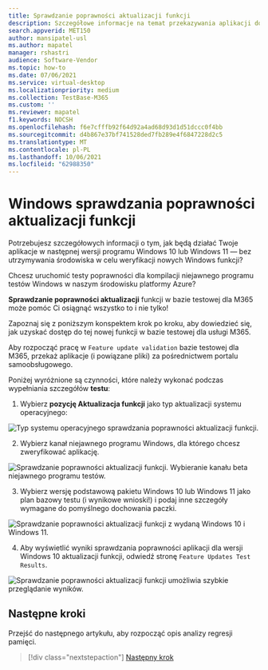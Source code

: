 ```yaml
---
title: Sprawdzanie poprawności aktualizacji funkcji
description: Szczegółowe informacje na temat przekazywania aplikacji do sprawdzania poprawności aktualizacji funkcji
search.appverid: MET150
author: mansipatel-usl
ms.author: mapatel
manager: rshastri
audience: Software-Vendor
ms.topic: how-to
ms.date: 07/06/2021
ms.service: virtual-desktop
ms.localizationpriority: medium
ms.collection: TestBase-M365
ms.custom: ''
ms.reviewer: mapatel
f1.keywords: NOCSH
ms.openlocfilehash: f6e7cfffb92f64d92a4ad68d93d1d51dccc0f4bb
ms.sourcegitcommit: d4b867e37bf741528ded7fb289e4f6847228d2c5
ms.translationtype: MT
ms.contentlocale: pl-PL
ms.lasthandoff: 10/06/2021
ms.locfileid: "62988350"
---
```

# <a name="windows-feature-update-validation"></a>Windows sprawdzania poprawności aktualizacji funkcji

Potrzebujesz szczegółowych informacji o tym, jak będą działać Twoje aplikacje w następnej wersji programu Windows 10 lub Windows 11 — bez utrzymywania środowiska w celu weryfikacji nowych Windows funkcji? 

Chcesz uruchomić testy poprawności dla kompilacji niejawnego programu testów Windows w naszym środowisku platformy Azure?

**Sprawdzanie poprawności aktualizacji** funkcji w bazie testowej dla M365 może pomóc Ci osiągnąć wszystko to i nie tylko!

Zapoznaj się z poniższym konspektem krok po kroku, aby dowiedzieć się, jak uzyskać dostęp do tej nowej funkcji w bazie testowej dla usługi M365.

Aby rozpocząć pracę w ```Feature update validation``` bazie testowej dla M365, przekaż aplikacje (i powiązane pliki) za pośrednictwem portalu samoobsługowego. 

Poniżej wyróżnione są czynności, które należy wykonać podczas wypełniania szczegółów **testu**:

1. Wybierz **pozycję Aktualizacja funkcji** jako typ aktualizacji systemu operacyjnego:

![Typ systemu operacyjnego sprawdzania poprawności aktualizacji funkcji.](Media/Feature-update-validation-01.png)

2. Wybierz kanał niejawnego programu Windows, dla którego chcesz zweryfikować aplikację.  

![Sprawdzanie poprawności aktualizacji funkcji. Wybieranie kanału beta niejawnego programu testów.](Media/Feature-update-validation-02.png)

3. Wybierz wersję podstawową pakietu Windows 10 lub Windows 11 jako plan bazowy testu (i wynikowe wnioski!) i podaj inne szczegóły wymagane do pomyślnego dochowania paczki.

![Sprawdzanie poprawności aktualizacji funkcji z wydaną Windows 10 i Windows 11.](Media/Feature-update-validation-03.png)

4. Aby wyświetlić wyniki sprawdzania poprawności aplikacji dla wersji Windows 10 aktualizacji funkcji, odwiedź stronę ```Feature Updates Test Results```.

![Sprawdzanie poprawności aktualizacji funkcji umożliwia szybkie przeglądanie wyników.](Media/Feature-update-validation-04.png)


## <a name="next-steps"></a>Następne kroki

Przejść do następnego artykułu, aby rozpocząć opis analizy regresji pamięci.
> [!div class="nextstepaction"]
> [Następny krok](memory.md)

<!---
Add button for next page
-->
